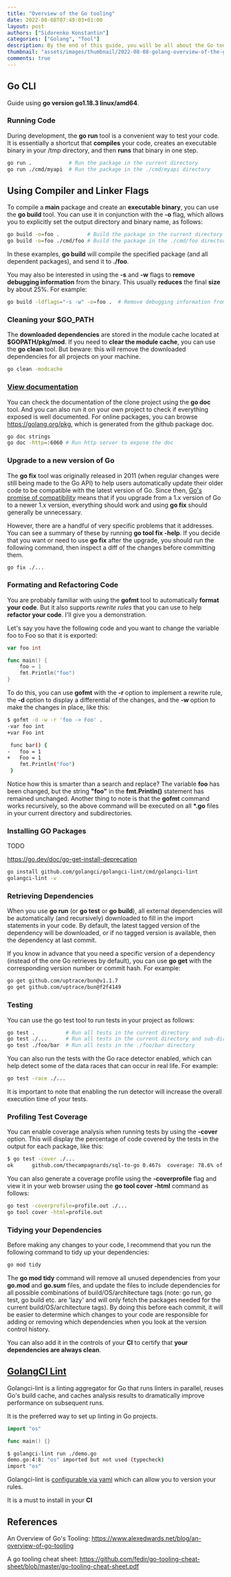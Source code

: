 ```yaml
---
title: "Overview of the Go tooling"
date: 2022-08-08T07:49:03+01:00
layout: post
authors: ["Sidorenko Konstantin"]
categories: ["Golang", "Tool"]
description: By the end of this guide, you will be all about the Go tools.
thumbnail: "assets/images/thumbnail/2022-08-08-golang-overview-of-the-go-tooling.png"
comments: true
---
```


## Go CLI

Guide using **go version go1.18.3 linux/amd64**.

### Running Code

During development, the **go run** tool is a convenient way to test your code. It is essentially a shortcut that **compiles** your code, creates an executable binary in your /tmp directory, and then **runs** that binary in one step.

```bash
go run .            # Run the package in the current directory
go run ./cmd/myapi  # Run the package in the ./cmd/myapi directory
```

## Using Compiler and Linker Flags

To compile a **main** package and create an **executable binary**, you can use the **go build** tool. You can use it in conjunction with the **-o** flag, which allows you to explicitly set the output directory and binary name, as follows:

```bash
go build -o=foo .         # Build the package in the current directory
go build -o=foo ./cmd/foo # Build the package in the ./cmd/foo directory
```

In these examples, **go build** will compile the specified package (and all dependent packages), and send it to **./foo**.

You may also be interested in using the **-s** and **-w** flags to **remove debugging information** from the binary. This usually **reduces** the final **size** by about 25%. For example:

```bash
go build -ldflags="-s -w" -o=foo .  # Remove debugging information from the binary
```

### Cleaning your $GO_PATH

The **downloaded dependencies** are stored in the module cache located at **$GOPATH/pkg/mod**. If you need to **clear the module cache**, you can use the **go clean** tool. But beware: this will remove the downloaded dependencies for all projects on your machine.

```bash
go clean -modcache
```

### [View documentation](https://pkg.go.dev/golang.org/x/tools/cmd/godoc)

You can check the documentation of the clone project using the **go doc** tool.
And you can also run it on your own project to check if everything exposed is well documented.
For online packages, you can browse <https://golang.org/pkg>, which is generated from the github package doc.

```bash
go doc strings
go doc -http=:6060 # Run http server to expose the doc
```

### Upgrade to a new version of Go

The **go fix** tool was originally released in 2011 (when regular changes were still being made to the Go API) to help users automatically update their older code to be compatible with the latest version of Go. Since then, [Go's promise of compatibility](https://golang.org/doc/go1compat) means that if you upgrade from a 1.x version of Go to a newer 1.x version, everything should work and using **go fix** should generally be unnecessary.

However, there are a handful of very specific problems that it addresses. You can see a summary of these by running **go tool fix -help**. If you decide that you want or need to use **go fix** after the upgrade, you should run the following command, then inspect a diff of the changes before committing them.

```bash
go fix ./...
```

### Formating and Refactoring Code

You are probably familiar with using the **gofmt** tool to automatically **format your code**. But it also supports _rewrite rules_ that you can use to help **refactor your code**. I'll give you a demonstration.

Let's say you have the following code and you want to change the variable foo to Foo so that it is exported:

```go
var foo int

func main() {
	foo = 1
	fmt.Println("foo")
}
```

To do this, you can use **gofmt** with the **-r** option to implement a rewrite rule, the **-d** option to display a differential of the changes, and the **-w** option to make the changes in place, like this:

```bash
$ gofmt -d -w -r 'foo -> Foo' .
-var foo int
+var Foo int

 func bar() {
-	foo = 1
+	Foo = 1
 	fmt.Println("foo")
 }
```

Notice how this is smarter than a search and replace? The variable **foo** has been changed, but the string **"foo"** in the **fmt.Println()** statement has remained unchanged. Another thing to note is that the **gofmt** command works recursively, so the above command will be executed on all **\*.go** files in your current directory and subdirectories.

### Installing GO Packages

TODO

<https://go.dev/doc/go-get-install-deprecation>

```bash
go install github.com/golangci/golangci-lint/cmd/golangci-lint
golangci-lint -v
```

### Retrieving Dependencies

When you use **go run** (or **go test** or **go build**), all external dependencies will be automatically (and recursively) downloaded to fill in the import statements in your code. By default, the latest tagged version of the dependency will be downloaded, or if no tagged version is available, then the dependency at last commit.

If you know in advance that you need a specific version of a dependency (instead of the one Go retrieves by default), you can use **go get** with the corresponding version number or commit hash. For example:

```bash
go get github.com/uptrace/bun@v1.1.7
go get github.com/uptrace/bun@f2f4149
```

### Testing

You can use the go test tool to run tests in your project as follows:

```bash
go test .          # Run all tests in the current directory
go test ./...      # Run all tests in the current directory and sub-directories
go test ./foo/bar  # Run all tests in the ./foo/bar directory
```

You can also run the tests with the Go race detector enabled, which can help detect some of the data races that can occur in real life. For example:

```bash
go test -race ./...
```

It is important to note that enabling the run detector will increase the overall execution time of your tests.

### Profiling Test Coverage

You can enable coverage analysis when running tests by using the **-cover** option. This will display the percentage of code covered by the tests in the output for each package, like this:

```bash
$ go test -cover ./...
ok  	github.com/thecampagnards/sql-to-go	0.467s	coverage: 78.6% of statements
```

You can also generate a coverage profile using the **-coverprofile** flag and view it in your web browser using the **go tool cover -html** command as follows:

```bash
go test -coverprofile=profile.out ./...
go tool cover -html=profile.out
```

### Tidying your Dependencies

Before making any changes to your code, I recommend that you run the following command to tidy up your dependencies:

```bash
go mod tidy
```

The **go mod tidy** command will remove all unused dependencies from your **go.mod** and **go.sum** files, and update the files to include dependencies for all possible combinations of build/OS/architecture tags (note: go run, go test, go build etc. are 'lazy' and will only fetch the packages needed for the current build/OS/architecture tags). By doing this before each commit, it will be easier to determine which changes to your code are responsible for adding or removing which dependencies when you look at the version control history.

You can also add it in the controls of your **CI** to certify that **your dependencies are always clean**.

## [GolangCI Lint](https://golangci-lint.run/)

Golangci-lint is a linting aggregator for Go that runs linters in parallel, reuses Go's build cache, and caches analysis results to dramatically improve performance on subsequent runs.

It is the preferred way to set up linting in Go projects.

```go
import "os"

func main() {}
```

```bash
$ golangci-lint run ./demo.go
demo.go:4:8: "os" imported but not used (typecheck)
import "os"
```

Golangci-lint is [configurable via yaml](https://golangci-lint.run/usage/configuration/) which can allow you to version your rules.

It is a must to install in your **CI**

## References

An Overview of Go's Tooling: <https://www.alexedwards.net/blog/an-overview-of-go-tooling>

A go tooling cheat sheet: <https://github.com/fedir/go-tooling-cheat-sheet/blob/master/go-tooling-cheat-sheet.pdf>
